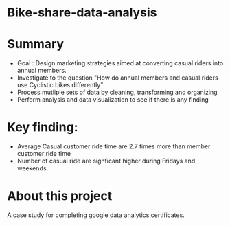 # Bike-share-data-analysis

# Summary

* Goal : Design marketing strategies aimed at converting casual riders into annual members.
* Investigate to the question "How do annual members and casual riders use Cyclistic bikes differently"
* Process mutliple sets of data by cleaning, transforming and organizing
* Perform analysis and data visualization to see if there is any finding

# Key finding:
* Average Casual customer ride time are 2.7 times more than member customer ride time
* Number of casual ride are signficant higher during Fridays and weekends.

# About this project

A case study for completing google data analytics certificates.
